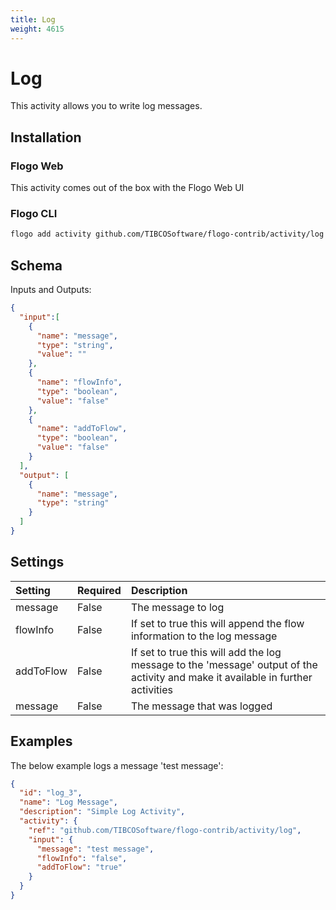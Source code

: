 ```yaml
---
title: Log
weight: 4615
---
```


# Log
This activity allows you to write log messages.

## Installation
### Flogo Web
This activity comes out of the box with the Flogo Web UI
### Flogo CLI
```bash
flogo add activity github.com/TIBCOSoftware/flogo-contrib/activity/log
```

## Schema
Inputs and Outputs:

```json
{
  "input":[
    {
      "name": "message",
      "type": "string",
      "value": ""
    },
    {
      "name": "flowInfo",
      "type": "boolean",
      "value": "false"
    },
    {
      "name": "addToFlow",
      "type": "boolean",
      "value": "false"
    }
  ],
  "output": [
    {
      "name": "message",
      "type": "string"
    }
  ]
}
```
## Settings
| Setting     | Required | Description |
|:------------|:---------|:------------|
| message     | False    | The message to log |
| flowInfo    | False    | If set to true this will append the flow information to the log message |
| addToFlow   | False    | If set to true this will add the log message to the 'message' output of the activity and make it available in further activities |
| message     | False    | The message that was logged |

## Examples
The below example logs a message 'test message':

```json
{
  "id": "log_3",
  "name": "Log Message",
  "description": "Simple Log Activity",
  "activity": {
    "ref": "github.com/TIBCOSoftware/flogo-contrib/activity/log",
    "input": {
      "message": "test message",
      "flowInfo": "false",
      "addToFlow": "true"
    }
  }
}
```